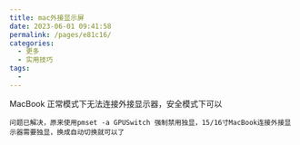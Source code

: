 ```yaml
---
title: mac外接显示屏
date: 2023-06-01 09:41:58
permalink: /pages/e81c16/
categories:
  - 更多
  - 实用技巧
tags:
  -
---
```


MacBook 正常模式下无法连接外接显示器，安全模式下可以

```
问题已解决，原来使用pmset -a GPUSwitch 强制禁用独显，15/16寸MacBook连接外接显示器需要独显，换成自动切换就可以了
```
